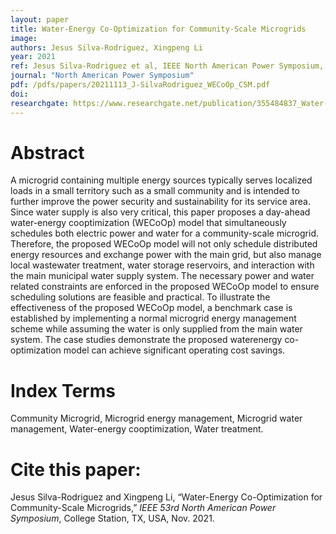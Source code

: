 ```yaml
---
layout: paper
title: Water-Energy Co-Optimization for Community-Scale Microgrids
image: 
authors: Jesus Silva-Rodriguez, Xingpeng Li
year: 2021
ref: Jesus Silva-Rodriguez et al, IEEE North American Power Symposium, 2021. 
journal: "North American Power Symposium"
pdf: /pdfs/papers/20211113_J-SilvaRodriguez_WECoOp_CSM.pdf
doi: 
researchgate: https://www.researchgate.net/publication/355484837_Water-Energy_Co-Optimization_for_Community-Scale_Microgrids
---
```


# Abstract

A microgrid containing multiple energy sources typically serves localized loads in a small territory such as a small community and is intended to further improve the power security and sustainability for its service area. Since water supply is also very critical, this paper proposes a day-ahead water-energy cooptimization (WECoOp) model that simultaneously schedules both electric power and water for a community-scale microgrid.
Therefore, the proposed WECoOp model will not only schedule distributed energy resources and exchange power with the main grid, but also manage local wastewater treatment, water storage reservoirs, and interaction with the main municipal water supply system.  The necessary power and water related constraints are enforced in the proposed WECoOp model to ensure scheduling solutions are feasible and practical. To illustrate the effectiveness of the proposed WECoOp model, a benchmark case is established by implementing a normal microgrid energy management scheme while assuming the water is only supplied from the main water system. The case studies demonstrate the proposed waterenergy co-optimization model can achieve significant operating cost savings.

# Index Terms
Community Microgrid, Microgrid energy management, Microgrid water management, Water-energy cooptimization, Water treatment.

# Cite this paper:
Jesus Silva-Rodriguez and Xingpeng Li, “Water-Energy Co-Optimization for Community-Scale Microgrids,” *IEEE 53rd North American Power Symposium*, College Station, TX, USA, Nov. 2021.
